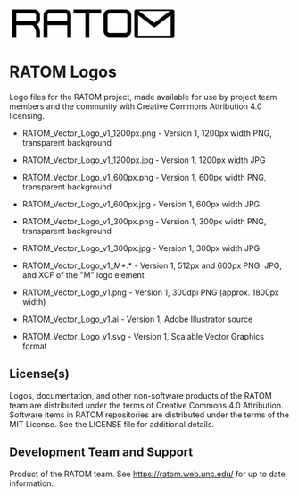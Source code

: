 ![Logo](https://github.com/libratom/ratom-logos/blob/master/basic_variations/RATOM_Vector_Logo_v1_300px.png)

# RATOM Logos

Logo files for the RATOM project, made available for use by project team members and the community with Creative Commons Attribution 4.0 licensing.

* RATOM_Vector_Logo_v1_1200px.png - Version 1, 1200px width PNG, transparent background
* RATOM_Vector_Logo_v1_1200px.jpg - Version 1, 1200px width JPG
* RATOM_Vector_Logo_v1_600px.png - Version 1, 600px width PNG, transparent background
* RATOM_Vector_Logo_v1_600px.jpg - Version 1, 600px width JPG
* RATOM_Vector_Logo_v1_300px.png - Version 1, 300px width PNG, transparent background
* RATOM_Vector_Logo_v1_300px.jpg - Version 1, 300px width JPG

* RATOM_Vector_Logo_v1_M*.* - Version 1, 512px and 600px PNG, JPG, and XCF of the "M" logo element

* RATOM_Vector_Logo_v1.png - Version 1, 300dpi PNG (approx. 1800px width)

* RATOM_Vector_Logo_v1.ai - Version 1, Adobe Illustrator source
* RATOM_Vector_Logo_v1.svg - Version 1, Scalable Vector Graphics format

## License(s)

Logos, documentation, and other non-software products of the RATOM team are distributed under the terms of Creative Commons 4.0 Attribution. Software items in RATOM repositories are distributed under the terms of the MIT License. See the LICENSE file for additional details.

## Development Team and Support

Product of the RATOM team. See https://ratom.web.unc.edu/ for up to date information.
